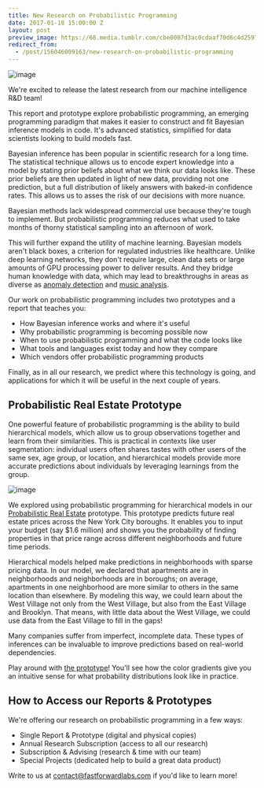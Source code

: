 ```yaml
---
title: New Research on Probabilistic Programming
date: 2017-01-18 15:00:00 Z
layout: post
preview_image: https://68.media.tumblr.com/cbe0007d3ac0cdaaf70d6c4d25978e83/tumblr_inline_ojzf3jTBUF1ta78fg_540.png
redirect_from:
  - /post/156046009163/new-research-on-probabilistic-programming
---
```


![image](https://68.media.tumblr.com/cbe0007d3ac0cdaaf70d6c4d25978e83/tumblr_inline_ojzf3jTBUF1ta78fg_540.png)

We're excited to release the latest research from our machine intelligence R&amp;D team! 

This report and prototype explore probabilistic programming, an emerging programming paradigm that makes it easier to construct and fit Bayesian inference models in code. It's advanced statistics, simplified for data scientists looking to build models fast.

Bayesian inference has been popular in scientific research for a long time. The statistical technique allows us to encode expert knowledge into a model by stating prior beliefs about what we think our data looks like. These prior beliefs are then updated in light of new data, providing not one prediction, but a full distribution of likely answers with baked-in confidence rates. This allows us to asses the risk of our decisions with more nuance.

Bayesian methods lack widespread commercial use because they're tough to implement. But probabilistic programming reduces what used to take months of thorny statistical sampling into an afternoon of work.

This will further expand the utility of machine learning. Bayesian models aren't black boxes, a criterion for regulated industries like healthcare. Unlike deep learning networks, they don't require large, clean data sets or large amounts of GPU processing power to deliver results. And they bridge human knowledge with data, which may lead to breakthroughs in areas as diverse as [anomaly detection](http://blog.fastforwardlabs.com/2016/05/03/probabilistic-programming-for-anomaly-detection.html) and [music analysis](http://blog.fastforwardlabs.com/2016/06/10/machine-listening-interview-with-juan-pablo-bello.html). 

Our work on probabilistic programming includes two prototypes and a report that teaches you:

*   How Bayesian inference works and where it's useful
*   Why probabilistic programming is becoming possible now
*   When to use probabilistic programming and what the code looks like
*   What tools and languages exist today and how they compare
*   Which vendors offer probabilistic programming products

Finally, as in all our research, we predict where this technology is going, and applications for which it will be useful in the next couple of years.

## Probabilistic Real Estate Prototype

One powerful feature of probabilistic programming is the ability to build hierarchical models, which allow us to group observations together and learn from their similarities. This is practical in contexts like user segmentation: individual users often shares tastes with other users of the same sex, age group, or location, and hierarchical models provide more accurate predictions about individuals by leveraging learnings from the group.

![image](https://68.media.tumblr.com/1af64c0928793e79071e487732c1a594/tumblr_inline_ojzf6gWDhT1ta78fg_540.png)

We explored using probabilistic programming for hierarchical models in our [Probabilistic Real Estate](http://fastforwardlabs.github.io/pre) prototype. This prototype predicts future real estate prices across the New York City boroughs. It enables you to input your budget (say $1.6 million) and shows you the probability of finding properties in that price range across different neighborhoods and future time periods.

Hierarchical models helped make predictions in neighborhoods with sparse pricing data. In our model, we declared that apartments are in neighborhoods and neighborhoods are in boroughs; on average, apartments in one neighborhood are more similar to others in the same location than elsewhere. By modeling this way, we could learn about the West Village not only from the West Village, but also from the East Village and Brooklyn. That means, with little data about the West Village, we could use data from the East Village to fill in the gaps! 

Many companies suffer from imperfect, incomplete data. These types of inferences can be invaluable to improve predictions based on real-world dependencies.

Play around with [the prototype](http://fastforwardlabs.github.io/pre)! You'll see how the color gradients give you an intuitive sense for what probability distributions look like in practice.

## How to Access our Reports &amp; Prototypes

We're offering our research on probabilistic programming in a few ways:

*   Single Report &amp; Prototype (digital and physical copies)
*   Annual Research Subscription (access to all our research)
*   Subscription &amp; Advising (research &amp; time with our team)
*   Special Projects (dedicated help to build a great data product)

Write to us at contact@fastforwardlabs.com if you'd like to learn more!
